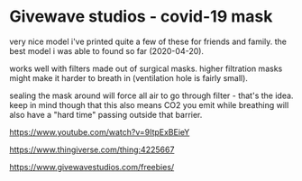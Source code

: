 # Givewave studios - covid-19 mask

very nice model
i've printed quite a few of these for friends and family.
the best model i was able to found so far (2020-04-20).

works well with filters made out of surgical masks.
higher filtration masks might make it harder to breath in (ventilation hole is fairly small).

sealing the mask around will force all air to go through filter - that's the idea.
keep in mind though that this also means CO2 you emit while breathing will also have a "hard time" passing outside that barrier.

https://www.youtube.com/watch?v=9ItpExBEieY

https://www.thingiverse.com/thing:4225667

https://www.givewavestudios.com/freebies/
